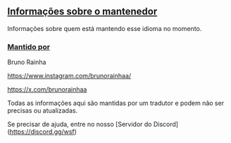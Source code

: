 ## [Informações sobre o mantenedor](accent://)

Informações sobre quem está mantendo esse idioma no momento.

### [Mantido por](accent://)

Bruno Rainha

https://www.instagram.com/brunorainhaa/

https://x.com/brunorainhaa

Todas as informações aqui são mantidas por um tradutor e podem não ser precisas ou atualizadas.

Se precisar de ajuda, entre no nosso [Servidor do Discord] (https://discord.gg/wsf)